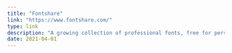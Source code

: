 ```yaml
---
title: "Fontshare"
link: "https://www.fontshare.com/"
type: link
description: "A growing collection of professional fonts, free for personal and commercial use"
date: 2021-04-01
---
```

